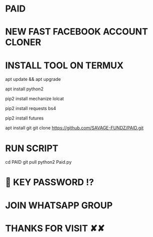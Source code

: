 # PAID

# NEW FAST FACEBOOK ACCOUNT CLONER
# INSTALL TOOL ON TERMUX
apt update && apt upgrade

apt install python2

pip2 install mechanize lolcat

pip2 install requests bs4

pip2 install futures

apt install git git clone https://github.com/SAVAGE-FUNDZ/PAID.git

# RUN SCRIPT
cd PAID git pull python2 Paid.py

# 🔐 KEY PASSWORD ⁉️
# JOIN WHATSAPP GROUP
# THANKS FOR VISIT ✘✘
